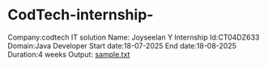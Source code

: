 # CodTech-internship-
Company:codtech IT solution
Name: Joyseelan Y
Internship Id:CT04DZ633
Domain:Java Developer 
Start date:18-07-2025
End date:18-08-2025
Duration:4 weeks
Output:
[sample.txt](https://github.com/user-attachments/files/21370614/sample.txt)
